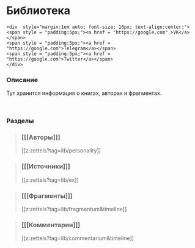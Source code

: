# Библиотека
``` {=html}
<div  style="margin:1em auto; font-size: 16px; text-align:center;">
<span style = "padding:5px;"><a href = "https://google.com" >VK</a></span>
<span style = "padding:5px;"><a href = "https://google.com">Telegram</a></span>
<span style = "padding:5px;"><a href = "https://google.com">Twitter</a></span>
</div>
```

### Описание
Тут хранится информация о книгах, авторах и фрагментах.

<br />

### Разделы
<p>

>### [[[Авторы]]] 
>[[z:zettels?tag=lib/personality]]

<p>

>### [[[Источники]]]
>[[z:zettels?tag=lib/ex]]

<p>
	
>### [[[Фрагменты]]]
>[[z:zettels?tag=lib/fragmentum&timeline]]
	
<p>

>### [[[Комментарии]]] 
>[[z:zettels?tag=lib/commentarium&timeline]]
